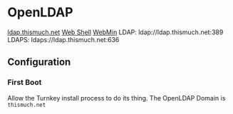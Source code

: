 # OpenLDAP
[ldap.thismuch.net](https://ldap.thismuch.net)
[Web Shell](https://ldap.thismuch.net:12320)
[WebMin](https://ldap.thismuch.net:12321)
LDAP:  ldap://ldap.thismuch.net:389
LDAPS: ldaps://ldap.thismuch.net:636

## Configuration
### First Boot
Allow the Turnkey install process to do its thing.
The OpenLDAP Domain is `thismuch.net`
